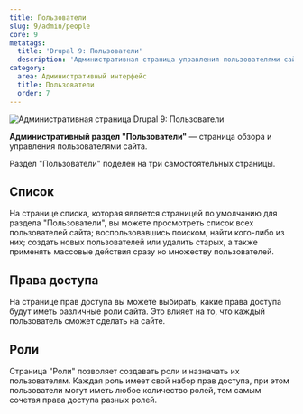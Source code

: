 ```yaml
---
title: Пользователи
slug: 9/admin/people
core: 9
metatags:
  title: 'Drupal 9: Пользователи'
  description: 'Административная страница управления пользователями сайта.'
category:
  area: Административный интерфейс
  title: Пользователи
  order: 7
---
```


![Административная страница Drupal 9: Пользователи](https://i.imgur.com/xZIc6ud.png)

**Административный раздел "Пользователи"** — страница обзора и управления пользователями сайта.

Раздел "Пользователи" поделен на три самостоятельных страницы.

## Список

На странице списка, которая является страницей по умолчанию для раздела "Пользователи", вы можете просмотреть список всех пользователей сайта; воспользовавшись поиском, найти кого-либо из них; создать новых пользователей или удалить старых, а также применять массовые действия сразу ко множеству пользователей.

## Права доступа

На странице прав доступа вы можете выбирать, какие права доступа будут иметь различные роли сайта. Это влияет на то, что каждый пользователь сможет сделать на сайте.

## Роли

Страница "Роли" позволяет создавать роли и назначать их пользователям. Каждая роль имеет свой набор прав доступа, при этом пользователи могут иметь любое количество ролей, тем самым сочетая права доступа разных ролей.
